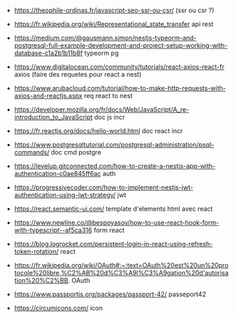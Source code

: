 - https://theophile-ordinas.fr/javascript-seo-ssr-ou-csr/ (ssr ou csr ?)

- https://fr.wikipedia.org/wiki/Representational_state_transfer api rest

- https://medium.com/@gausmann.simon/nestjs-typeorm-and-postgresql-full-example-development-and-project-setup-working-with-database-c1a2b1b11b8f typeorm pg

- https://www.digitalocean.com/community/tutorials/react-axios-react-fr axios (faire des requetes pour react a nest)
- https://www.arubacloud.com/tutorial/how-to-make-http-requests-with-axios-and-reactjs.aspx req react to nest

- https://developer.mozilla.org/fr/docs/Web/JavaScript/A_re-introduction_to_JavaScript doc js incr
- https://fr.reactjs.org/docs/hello-world.html doc react incr

- https://www.postgresqltutorial.com/postgresql-administration/psql-commands/ doc cmd postgre
- https://levelup.gitconnected.com/how-to-create-a-nestjs-app-with-authentication-c0ae845ff6ac auth

- https://progressivecoder.com/how-to-implement-nestjs-jwt-authentication-using-jwt-strategy/ jwt

- https://react.semantic-ui.com/ template d'elements html avec react

- https://www.newline.co/@bespoyasov/how-to-use-react-hook-form-with-typescript--af5ca316 form react

- https://blog.logrocket.com/persistent-login-in-react-using-refresh-token-rotation/ react

- https://fr.wikipedia.org/wiki/OAuth#:~:text=OAuth%20est%20un%20protocole%20libre,%C2%AB%20d%C3%A9l%C3%A9gation%20d'autorisation%20%C2%BB. OAuth

- https://www.passportjs.org/packages/passport-42/ passeport42

- https://circumicons.com/ icon
